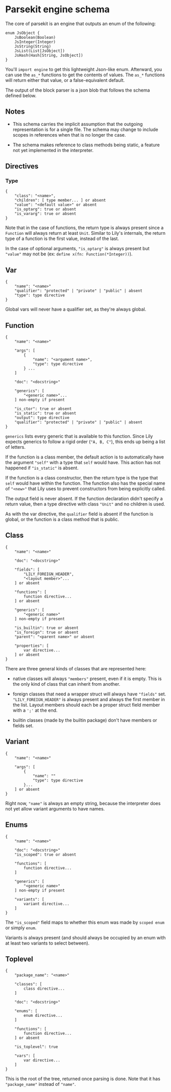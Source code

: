 Parsekit engine schema
======================

The core of parsekit is an engine that outputs an enum of the following:

```
enum JsObject {
    JsBoolean(Boolean)
    JsInteger(Integer)
    JsString(String)
    JsList(List[JsObject])
    JsHash(Hash[String, JsObject])
}
```

You'll `import engine` to get this lightweight Json-like enum. Afterward, you
can use the `as_*` functions to get the contents of values. The `as_*` functions
will return either that value, or a false-equivalent default.

The output of the block parser is a json blob that follows the schema defined
below.

## Notes

* This schema carries the implicit assumption that the outgoing representation
  is for a single file. The schema may change to include scopes in references
  when that is no longer the case.

* The schema makes reference to class methods being static, a feature not yet
  implemented in the interpreter.

## Directives

### Type

```
{
    "class": "<name>",
    "children": [ type member... ] or absent
    "value": "<default value>" or absent
    "is_optarg": true or absent
    "is_vararg": true or absent
}
```

Note that in the case of functions, the return type is always present since
a `Function` will always return at least `Unit`. Similar to Lily's internals,
the return type of a function is the first value, instead of the last.

In the case of optional arguments, `"is_optarg"` is always present but
`"value"` may not be (ex: `define x(fn: Function(*Integer))`).

## Var

```
{
    "name": "<name>"
    "qualifier": "protected" | "private" | "public" | absent
    "type": type directive
}
```

Global vars will never have a qualifier set, as they're always global.

## Function

```
{
    "name": "<name>"

    "args": [
        {
            "name": "<argument name>",
            "type": type directive
        } ...
    ]

    "doc": "<docstring>"

    "generics": [
        "<generic name>"...
    ] non-empty if present

    "is_ctor": true or absent
    "is_static": true or absent
    "output": type directive
    "qualifier": "protected" | "private" | "public" | absent
}
```

`generics` lists every generic that is available to this function. Since Lily
expects generics to follow a rigid order (`"A, B, C"`), this ends up being a
list of letters.

If the function is a class member, the default action is to automatically have
the argument `"self"` with a type that `self` would have. This action has not
happened if `"is_static"` is absent.

If the function is a class constructor, then the return type is the type that
`self` would have within the function. The function also has the special name of
`"<new>"` that Lily uses to prevent constructors from being explicitly called.

The output field is never absent. If the function declaration didn't specify a
return value, then a type directive with class `"Unit"` and no children is used.

As with the var directive, the `qualifier` field is absent if the function is
global, or the function is a class method that is public.

## Class

```
{
    "name": "<name>"

    "doc": "<docstring>"

    "fields": [
        "LILY_FOREIGN_HEADER",
        "<layout member>"...
    ] or absent

    "functions": [
        function directive...
    ] or absent

    "generics": [
        "<generic name>"
    ] non-empty if present

    "is_builtin": true or absent
    "is_foreign": true or absent
    "parent": "<parent name>" or absent

    "properties": [
        var directive...
    ] or absent
}
```

There are three general kinds of classes that are represented here:

* native classes will always `"members"` present, even if it is empty. This is
  the only kind of class that can inherit from another.

* foreign classes that need a wrapper struct will always have `"fields"` set.
  `"LILY_FOREIGN_HEADER"` is always present and always the first member in the
  list. Layout members should each be a proper struct field member with a `';'`
  at the end.

* builtin classes (made by the builtin package) don't have members or fields
  set.

## Variant

```
{
    "name": "<name>"

    "args": [
        {
            "name": ""
            "type": type directive
        }...
    ] or absent
}
```

Right now, `"name"` is always an empty string, because the interpreter does not
yet allow variant arguments to have names.

## Enums

```
{
    "name": "<name>"

    "doc": "<docstring>"
    "is_scoped": true or absent

    "functions": [
        function directive...
    ]

    "generics": [
        "<generic name>"
    ] non-empty if present

    "variants": [
        variant directive...
    ]
}
```

The `"is_scoped"` field maps to whether this enum was made by `scoped enum` or
simply `enum`.

Variants is always present (and should always be occupied by an enum with at
least two variants to select between).

## Toplevel

```
{
    "package_name": "<name>"

    "classes": [
        class directive...
    ]

    "doc": "<docstring>"

    "enums": [
        enum directive...
    ]

    "functions": [
        function directive...
    ] or absent

    "is_toplevel": true

    "vars": [
        var directive...
    ]
}
```

This is the root of the tree, returned once parsing is done. Note that it has
`"package_name"` instead of `"name"`.
